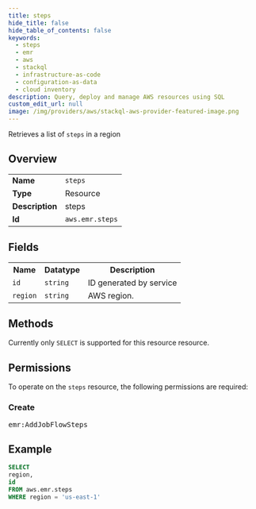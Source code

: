```yaml
---
title: steps
hide_title: false
hide_table_of_contents: false
keywords:
  - steps
  - emr
  - aws
  - stackql
  - infrastructure-as-code
  - configuration-as-data
  - cloud inventory
description: Query, deploy and manage AWS resources using SQL
custom_edit_url: null
image: /img/providers/aws/stackql-aws-provider-featured-image.png
---
```

Retrieves a list of <code>steps</code> in a region

## Overview
<table><tbody>
<tr><td><b>Name</b></td><td><code>steps</code></td></tr>
<tr><td><b>Type</b></td><td>Resource</td></tr>
<tr><td><b>Description</b></td><td>steps</td></tr>
<tr><td><b>Id</b></td><td><code>aws.emr.steps</code></td></tr>
</tbody></table>

## Fields
<table><tbody>
<tr><th>Name</th><th>Datatype</th><th>Description</th></tr>
<tr><td><code>id</code></td><td><code>string</code></td><td>ID generated by service</td></tr>
<tr><td><code>region</code></td><td><code>string</code></td><td>AWS region.</td></tr>

</tbody></table>

## Methods
Currently only <code>SELECT</code> is supported for this resource resource.

## Permissions

To operate on the <code>steps</code> resource, the following permissions are required:

### Create
<pre>
emr:AddJobFlowSteps</pre>


## Example
```sql
SELECT
region,
id
FROM aws.emr.steps
WHERE region = 'us-east-1'
```
